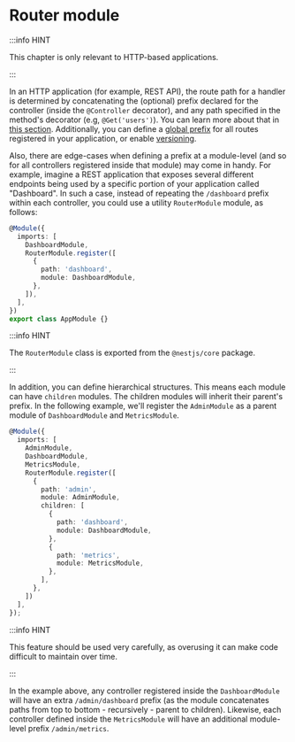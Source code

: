 # Router module

:::info HINT

This chapter is only relevant to HTTP-based applications.

:::

In an HTTP application (for example, REST API), the route path for a handler is determined by concatenating the (optional) prefix declared for the controller (inside the `@Controller` decorator),
and any path specified in the method's decorator (e.g, `@Get('users')`). You can learn more about that in [this section](../overview/controllers#routing). Additionally,
you can define a [global prefix](../faq/global-prefix) for all routes registered in your application, or enable [versioning](../techniques/versioning).

Also, there are edge-cases when defining a prefix at a module-level (and so for all controllers registered inside that module) may come in handy.
For example, imagine a REST application that exposes several different endpoints being used by a specific portion of your application called "Dashboard".
In such a case, instead of repeating the `/dashboard` prefix within each controller, you could use a utility `RouterModule` module, as follows:

```ts
@Module({
  imports: [
    DashboardModule,
    RouterModule.register([
      {
        path: 'dashboard',
        module: DashboardModule,
      },
    ]),
  ],
})
export class AppModule {}
```

:::info HINT

The `RouterModule` class is exported from the `@nestjs/core` package.

:::

In addition, you can define hierarchical structures. This means each module can have `children` modules.
The children modules will inherit their parent's prefix. In the following example, we'll register the `AdminModule` as a parent module of `DashboardModule` and `MetricsModule`.

```ts
@Module({
  imports: [
    AdminModule,
    DashboardModule,
    MetricsModule,
    RouterModule.register([
      {
        path: 'admin',
        module: AdminModule,
        children: [
          {
            path: 'dashboard',
            module: DashboardModule,
          },
          {
            path: 'metrics',
            module: MetricsModule,
          },
        ],
      },
    ])
  ],
});
```

:::info HINT

This feature should be used very carefully, as overusing it can make code difficult to maintain over time.

:::

In the example above, any controller registered inside the `DashboardModule` will have an extra `/admin/dashboard` prefix (as the module concatenates paths from top to bottom - recursively - parent to children).
Likewise, each controller defined inside the `MetricsModule` will have an additional module-level prefix `/admin/metrics`.
